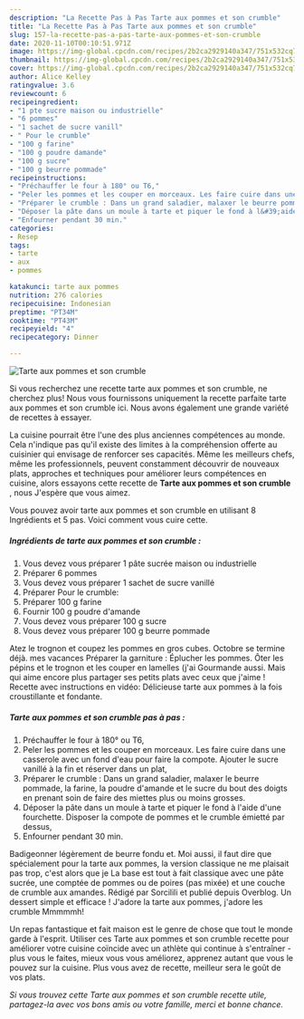 ```yaml
---
description: "La Recette Pas à Pas Tarte aux pommes et son crumble"
title: "La Recette Pas à Pas Tarte aux pommes et son crumble"
slug: 157-la-recette-pas-a-pas-tarte-aux-pommes-et-son-crumble
date: 2020-11-10T00:10:51.971Z
image: https://img-global.cpcdn.com/recipes/2b2ca2929140a347/751x532cq70/tarte-aux-pommes-et-son-crumble-photo-principale-de-la-recette.jpg
thumbnail: https://img-global.cpcdn.com/recipes/2b2ca2929140a347/751x532cq70/tarte-aux-pommes-et-son-crumble-photo-principale-de-la-recette.jpg
cover: https://img-global.cpcdn.com/recipes/2b2ca2929140a347/751x532cq70/tarte-aux-pommes-et-son-crumble-photo-principale-de-la-recette.jpg
author: Alice Kelley
ratingvalue: 3.6
reviewcount: 6
recipeingredient:
- "1 pte sucre maison ou industrielle"
- "6 pommes"
- "1 sachet de sucre vanill"
- " Pour le crumble"
- "100 g farine"
- "100 g poudre damande"
- "100 g sucre"
- "100 g beurre pommade"
recipeinstructions:
- "Préchauffer le four à 180° ou T6,"
- "Peler les pommes et les couper en morceaux. Les faire cuire dans une casserole avec un fond d&#39;eau pour faire la compote. Ajouter le sucre vanillé à la fin et réserver dans un plat,"
- "Préparer le crumble : Dans un grand saladier, malaxer le beurre pommade, la farine, la poudre d&#39;amande et le sucre du bout des doigts en prenant soin de faire des miettes plus ou moins grosses."
- "Déposer la pâte dans un moule à tarte et piquer le fond à l&#39;aide d&#39;une fourchette. Disposer la compote de pommes et le crumble émietté par dessus,"
- "Enfourner pendant 30 min."
categories:
- Resep
tags:
- tarte
- aux
- pommes

katakunci: tarte aux pommes 
nutrition: 276 calories
recipecuisine: Indonesian
preptime: "PT34M"
cooktime: "PT43M"
recipeyield: "4"
recipecategory: Dinner

---
```



![Tarte aux pommes et son crumble](https://img-global.cpcdn.com/recipes/2b2ca2929140a347/751x532cq70/tarte-aux-pommes-et-son-crumble-photo-principale-de-la-recette.jpg)

Si vous recherchez une recette tarte aux pommes et son crumble, ne cherchez plus! Nous vous fournissons uniquement la recette parfaite tarte aux pommes et son crumble ici. Nous avons également une grande variété de recettes à essayer.

La cuisine pourrait être l'une des plus anciennes compétences au monde. Cela n'indique pas qu'il existe des limites à la compréhension offerte au cuisinier qui envisage de renforcer ses capacités. Même les meilleurs chefs, même les professionnels, peuvent constamment découvrir de nouveaux plats, approches et techniques pour améliorer leurs compétences en cuisine, alors essayons cette recette de <strong> Tarte aux pommes et son crumble </strong>, nous J'espère que vous aimez.

<!--inarticleads1-->

Vous pouvez avoir tarte aux pommes et son crumble en utilisant 8 Ingrédients et 5 pas. Voici comment vous cuire cette.

##### Ingrédients de tarte aux pommes et son crumble :

1. Vous devez vous préparer 1 pâte sucrée maison ou industrielle
1. Préparer 6 pommes
1. Vous devez vous préparer 1 sachet de sucre vanillé
1. Préparer  Pour le crumble:
1. Préparer 100 g farine
1. Fournir 100 g poudre d&#39;amande
1. Vous devez vous préparer 100 g sucre
1. Vous devez vous préparer 100 g beurre pommade


Atez le trognon et coupez les pommes en gros cubes. Octobre se termine déjà. mes vacances Préparer la garniture : Éplucher les pommes. Ôter les pépins et le trognon et les couper en lamelles (j&#39;ai Gourmande aussi. Mais qui aime encore plus partager ses petits plats avec ceux que j&#39;aime ! Recette avec instructions en vidéo: Délicieuse tarte aux pommes à la fois croustillante et fondante. 

<!--inarticleads2-->

##### Tarte aux pommes et son crumble pas à pas :

1. Préchauffer le four à 180° ou T6,
1. Peler les pommes et les couper en morceaux. Les faire cuire dans une casserole avec un fond d&#39;eau pour faire la compote. Ajouter le sucre vanillé à la fin et réserver dans un plat,
1. Préparer le crumble : Dans un grand saladier, malaxer le beurre pommade, la farine, la poudre d&#39;amande et le sucre du bout des doigts en prenant soin de faire des miettes plus ou moins grosses.
1. Déposer la pâte dans un moule à tarte et piquer le fond à l&#39;aide d&#39;une fourchette. Disposer la compote de pommes et le crumble émietté par dessus,
1. Enfourner pendant 30 min.


Badigeonner légèrement de beurre fondu et. Moi aussi, il faut dire que spécialement pour la tarte aux pommes, la version classique ne me plaisait pas trop, c&#39;est alors que je La base est tout à fait classique avec une pâte sucrée, une comptée de pommes ou de poires (pas mixée) et une couche de crumble aux amandes. Rédigé par Sorcilili et publié depuis Overblog. Un dessert simple et efficace ! J&#39;adore la tarte aux pommes, j&#39;adore les crumble Mmmmmh! 

<!--inarticleads1-->

<p>
Un repas fantastique et fait maison est le genre de chose que tout le monde garde à l'esprit. Utiliser ces Tarte aux pommes et son crumble recette pour améliorer votre cuisine coïncide avec un athlète qui continue à s'entraîner - plus vous le faites, mieux vous vous améliorez, apprenez autant que vous le pouvez sur la cuisine. Plus vous avez de recette, meilleur sera le goût de vos plats.
</p>

<p>
<i>Si vous trouvez cette Tarte aux pommes et son crumble recette utile, partagez-la avec vos bons amis ou votre famille, merci et bonne chance.</i>
</p>
